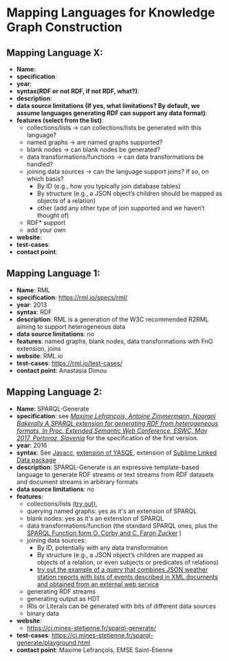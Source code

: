 # Mapping Languages for Knowledge Graph Construction

## Mapping Language X:
- **Name**:
- **specification**: 
- **year**:
- **syntax(RDF or not RDF, if not RDF, what?)**:
- **description**: 
- **data source limitations (If yes, what limitations? By default, we assume languages generating RDF can support any data format)**:
- **features (select from the list)**: 
  - collections/lists → can collections/lists be generated with this language?
  - named graphs → are named graphs supported?
  - blank nodes → can blank nodes be generated?
  - data transformations/functions → can data transformations be handled?
  - joining data sources → can the language support joins? If so, on which basis?
    - By ID (e.g., how you typically join database tables)
    - By structure (e.g., a JSON object’s children should be mapped as objects of a relation)
    - other (add any other type of join supported and we haven’t thought of)
  - RDF* support
  - add your own
- **website**:
- **test-cases**: 
- **contact point**: 


## Mapping Language 1:
- **Name**: RML
- **specification**: https://rml.io/specs/rml/
- **year**: 2013
- **syntax**: RDF
- **description**: RML is a generation of the W3C recommended R2RML aiming to support heterogeneous data
- **data source limitations**: no
- **features**: named graphs, blank nodes, data transformations with FnO extension, joins
- **website**: RML.io
- **test-cases**: https://rml.io/test-cases/
- **contact point**: Anastasia Dimou

## Mapping Language 2:
- **Name**: SPARQL-Generate
- **specification**: see [_Maxime Lefrançois, Antoine Zimmermann, Noorani Bakerally A SPARQL extension for generating RDF from heterogeneous formats, In Proc. Extended Semantic Web Conference, ESWC, May 2017, Portoroz, Slovenia_](http://www.maxime-lefrancois.info/docs/LefrancoisZimmermannBakerally-ESWC2017-Generate.pdf) for the specification of the first version.
- **year**: 2016
- **syntax**: See [Javacc](https://github.com/sparql-generate/sparql-generate/blob/master/sparql-generate-jena/src/main/javacc/spargl.jj), [extension of YASQE](https://github.com/sparql-generate/sparql-generate-editor/blob/gh-pages/lib/grammar/sparql11-grammar.pl), extension of [Sublime Linked Data package](https://github.com/sparql-generate/sublime-editor/blob/master/src/syntax/sparql-generate.sublime-syntax-source)
- **description**: SPARQL-Generate is an expressive template-based language to generate RDF streams or text streams from RDF datasets and document streams in arbitrary formats
- **data source limitations**: no
- **features**: 
    - collections/lists [(try out)](https://ci.mines-stetienne.fr/sparql-generate/playground.html#ex=example/generate/08-Lists),
    - querying named graphs: yes as it's an extension of SPARQL
    - blank nodes: yes as it's an extension of SPARQL
    - data transformations/function (the standard SPARQL ones, plus the [SPARQL Function form O. Corby and C. Faron Zucker](http://ns.inria.fr/sparql-extension/#function) ) 
    - joining data sources: 
        - By ID, potentially with any data transformation
        - By structure (e.g., a JSON object’s children are mapped as objects of a relation, or even subjects or predicates of relations)
        - [try out the example of a query that combines JSON weather station reports with lists of events described in XML documents and obtained from an external web service](https://ci.mines-stetienne.fr/sparql-generate/playground.html#ex=example/generate/06-DifferentSources)
    - generating RDF streams
    - generating output as HDT
    - IRIs or Literals can be generated with bits of different data sources
    - binary data
- **website**: 
    - https://ci.mines-stetienne.fr/sparql-generate/
- **test-cases**: https://ci.mines-stetienne.fr/sparql-generate/playground.html
- **contact point**: Maxime Lefrançois, EMSE Saint-Étienne

